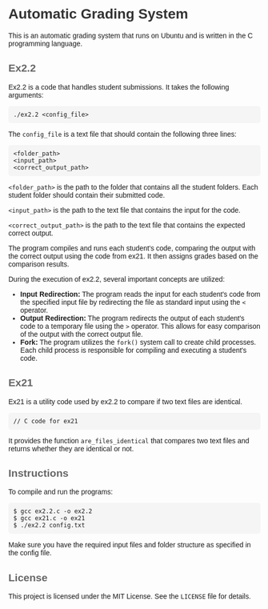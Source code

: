 <!DOCTYPE html>
<html>
<head>
  <title>Automatic Grading System</title>
  <style>
    body {
      font-family: Arial, sans-serif;
    }
    h1 {
      color: #333;
    }
    h2 {
      color: #666;
    }
    pre {
      background-color: #f5f5f5;
      padding: 10px;
      border-radius: 5px;
    }
    code {
      font-family: Consolas, monospace;
    }
  </style>
</head>
<body>
  <h1>Automatic Grading System</h1>

  <p>This is an automatic grading system that runs on Ubuntu and is written in the C programming language.</p>

  <h2>Ex2.2</h2>

  <p>Ex2.2 is a code that handles student submissions. It takes the following arguments:</p>

  <pre><code>./ex2.2 &lt;config_file&gt;</code></pre>

  <p>The <code>config_file</code> is a text file that should contain the following three lines:</p>

  <pre><code>&lt;folder_path&gt;
&lt;input_path&gt;
&lt;correct_output_path&gt;</code></pre>

  <p><code>&lt;folder_path&gt;</code> is the path to the folder that contains all the student folders. Each student folder should contain their submitted code.</p>
  <p><code>&lt;input_path&gt;</code> is the path to the text file that contains the input for the code.</p>
  <p><code>&lt;correct_output_path&gt;</code> is the path to the text file that contains the expected correct output.</p>

  <p>The program compiles and runs each student's code, comparing the output with the correct output using the code from ex21. It then assigns grades based on the comparison results.</p>

  <p>During the execution of ex2.2, several important concepts are utilized:</p>

  <ul>
    <li><strong>Input Redirection:</strong> The program reads the input for each student's code from the specified input file by redirecting the file as standard input using the <code>&lt;</code> operator.</li>
    <li><strong>Output Redirection:</strong> The program redirects the output of each student's code to a temporary file using the <code>&gt;</code> operator. This allows for easy comparison of the output with the correct output file.</li>
    <li><strong>Fork:</strong> The program utilizes the <code>fork()</code> system call to create child processes. Each child process is responsible for compiling and executing a student's code.</li>
  </ul>

  <h2>Ex21</h2>

  <p>Ex21 is a utility code used by ex2.2 to compare if two text files are identical.</p>
  
  <pre><code>// C code for ex21</code></pre>

  <p>It provides the function <code>are_files_identical</code> that compares two text files and returns whether they are identical or not.</p>

  <h2>Instructions</h2>

  <p>To compile and run the programs:</p>

  <pre><code>$ gcc ex2.2.c -o ex2.2
$ gcc ex21.c -o ex21
$ ./ex2.2 config.txt</code></pre>

  <p>Make sure you have the required input files and folder structure as specified in the config file.</p>

  <h2>License</h2>

  <p>This project is licensed under the MIT License. See the <code>LICENSE</code> file for details.</p>
</body>
</html>
